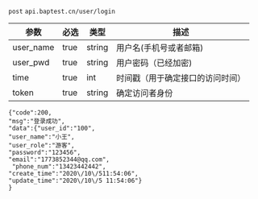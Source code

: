 `post`  `api.baptest.cn/user/login`

| **参数**  | **必选**  | **类型**      |**描述**|
| ---|---|---|---|
|user_name    | true   |    string  |用户名(手机号或者邮箱)|
| user_pwd     | true  |    string     |用户密码（已经加密)|
| time         | true       |     int   |时间戳（用于确定接口的访问时间）|
| token         | true     |    string  |确定访问者身份|
```  
{"code":200,  
"msg":"登录成功",  
"data":{"user_id":"100",  
"user_name":"小王",  
"user_role":"游客",  
"password":"123456",    
"email":"1773852344@qq.com",  
 "phone_num":"13423442442",  
"create_time":"2020\/10\/511:54:06",  
"update_time":"2020\/10\/5 11:54:06"}  
}  
```  


